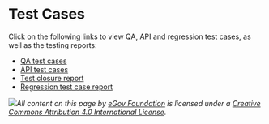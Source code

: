 # Test Cases

Click on the following links to view QA, API and regression test cases, as well as the testing reports:

* [QA test cases](qa-test-cases.md)
* [API test cases](api-test-cases/)
* [Test closure report](test-closure-report/)
* [Regression test case report](regression-test-case-report.md)

[​​![](https://i.creativecommons.org/l/by/4.0/80x15.png)​](http://creativecommons.org/licenses/by/4.0/)_All content on this page by_ [_eGov Foundation_](https://egov.org.in/) _is licensed under a_ [_Creative Commons Attribution 4.0 International License_](http://creativecommons.org/licenses/by/4.0/)_._
